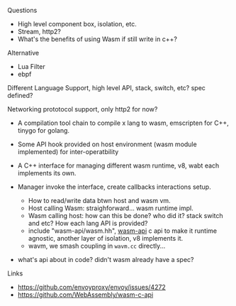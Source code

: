 Questions

- High level component box, isolation, etc.
- Stream, http2?
- What's the benefits of using Wasm if still write in c++?

Alternative

- Lua Filter
- ebpf 

Different Language Support, high level API, stack, switch, etc? spec defined?

Networking prototocol support, only http2 for now?

- A compilation tool chain to compile x lang to wasm, emscripten for C++, tinygo for golang.
- Some API hook provided on host environment (wasm module implemented) for inter-operatbility
- A C++ interface for managing different wasm runtime, v8, wabt each implements its own.
- Manager invoke the interface, create callbacks interactions setup.
  - How to read/write data btwn host and wasm vm.
  - Host calling Wasm: straighforward... wasm runtime impl.
  - Wasm calling host: how can this be done? who did it? stack switch and etc? How each lang
  API is provided?
  - include "wasm-api/wasm.hh", [wasm-api](https://github.com/WebAssembly/wasm-c-api#design-goals)
  c api to make it runtime agnostic, another layer of isolation, v8 implements it.
  - wavm, we smash coupling in `wavm.cc` directly...

- what's api about in code? didn't wasm already have a spec?

Links
 
- https://github.com/envoyproxy/envoy/issues/4272 
- https://github.com/WebAssembly/wasm-c-api
